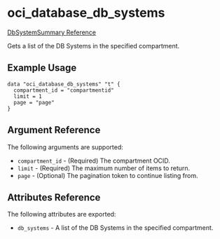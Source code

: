 # oci\_database\_db\_systems

[DbSystemSummary Reference][28cea1db]

  [28cea1db]: https://docs.us-phoenix-1.oraclecloud.com/api/#/en/database/20160918/DbSystemSummary/ "DbSystemSummaryReference"

Gets a list of the DB Systems in the specified compartment.

## Example Usage

```
data "oci_database_db_systems" "t" {
  compartment_id = "compartmentid"
  limit = 1
  page = "page"
}
```

## Argument Reference

The following arguments are supported:

* `compartment_id` - (Required) The compartment OCID.
* `limit` - (Required) The maximum number of items to return.
* `page` - (Optional) The pagination token to continue listing from.

## Attributes Reference

The following attributes are exported:

* `db_systems` - A list of the DB Systems in the specified compartment.
